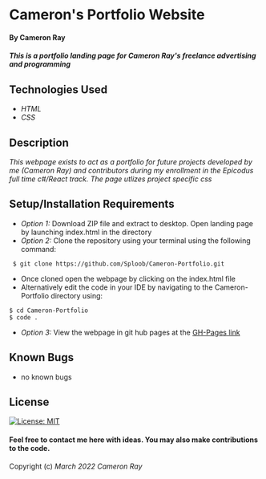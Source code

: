 # Cameron's Portfolio Website

#### By **Cameron Ray**

#### _This is a portfolio landing page for Cameron Ray's freelance advertising and programming_

## Technologies Used

* _HTML_
* _CSS_

## Description

_This webpage exists to act as a portfolio for future projects developed by me (Cameron Ray) and contributors during my enrollment in the Epicodus full time c#/React track. The page utlizes project specific css_

## Setup/Installation Requirements

* _Option 1:_ Download ZIP file and extract to desktop. Open landing page by launching index.html in the directory
* _Option 2:_ Clone the repository using your terminal using the following command:
```
 $ git clone https://github.com/Sploob/Cameron-Portfolio.git
 ```
* Once cloned open the webpage by clicking on the index.html file
* Alternatively edit the code in your IDE by navigating to the Cameron-Portfolio directory using:
```
$ cd Cameron-Portfolio
$ code .
```
* _Option 3:_ View the webpage in git hub pages at the [GH-Pages link](https://sploob.github.io/cameron-Portfolio)

## Known Bugs

* no known bugs

## License

[![License: MIT](https://img.shields.io/badge/License-MIT-yellow.svg)](https://opensource.org/licenses/MIT)

#### Feel free to contact me here with ideas. You may also make contributions to the code.

Copyright (c) _March 2022_ _Cameron Ray_
